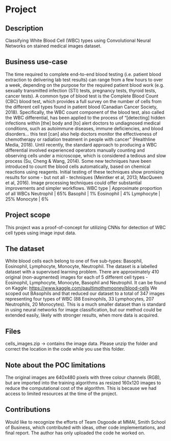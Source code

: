 # Project

## Description
Classifying White Blood Cell (WBC) types using Convolutional Neural Networks on stained medical images dataset.

## Business use-case
The time required to complete end-to-end blood testing (i.e. patient blood extraction to
delivering lab test results) can range from a few hours to over a week, depending on the purpose
for the required patient blood work (e.g. sexually transmitted infection (STI) tests, pregnancy
tests, thyroid tests, cancer tests). A common type of blood test is the Complete Blood Count
(CBC) blood test, which provides a full survey on the number of cells from the different cell
types found in patient blood (Canadian Cancer Society, 2018). Specifically, the WBC count
component of the blood test, also called the WBC differential, has been applied to the process of
“[detecting] hidden infections within [the] body and [to] alert doctors to undiagnosed medical
conditions, such as autoimmune diseases, immune deficiencies, and blood disorders... this test
[can] also help doctors monitor the effectiveness of chemotherapy or radiation treatment in
people with cancer” (Healthline Media, 2018). Until recently, the standard approach to
producing a WBC differential involved experienced operators manually counting and observing
cells under a microscope, which is considered a tedious and slow process (Su, Cheng & Wang,
2014). Some new techniques have been introduced to count the blood cells automatically, based
on chemical reactions using reagents. Initial testing of these techniques show promising results
for some - but not all - techniques (Meintker et al, 2013; MacQueen et al, 2016). Image
processing techniques could offer substantial improvements and simpler workflows.
WBC type | Approximate proportion of all WBCs
Neutrophil | 65%
Basophil | 1%
Eosinophil | 4%
Lymphocyte | 25%
Monocyte | 6%

## Project scope
This project was a proof-of-concept for utilizing CNNs for detection of WBC cell types using image input data.

## The dataset
White blood cells each belong to one of five sub-types: Basophil, Eosinophil, Lymphocyte, Monocyte, Neutrophil. The dataset is a labelled dataset with a supervised learning problem. There are approximately 410 original (non-augmented) images for each of 5 different cell types - Eosinophil, Lymphocyte, Monocyte, Basophil and Neutrophil. It can be found on Kaggle: https://www.kaggle.com/paultimothymooney/blood-cells
We scoped out BAsophils and that reduced our dataset to a total of 347 images representing four types of WBC (88 Eosinophils, 33 Lymphocytes, 207 Neutrophils, 20 Monocytes). This is a much smaller dataset than is standard in using neural networks for image classification, but our method could be extended easily, likely with stronger results, when more data is acquired.

## Files
cells_images.zip -> contains the image data. Please unzip the folder and correct the location in the code while you use this folder.

## Note about the POC limitations
The original images are 640x480 pixels with three colour channels (RGB), but are imported into the training algorithms as resized 160x120 images to reduce the computational cost of the algorithm. This is because we had access to limited resources at the time of the project.

## Contributions
Would like to recognize the efforts of Team Osgoode at MMAI, Smith School of Business, which contributed with ideas, other code implementations, and final report. The author has only uploaded the code he worked on.
